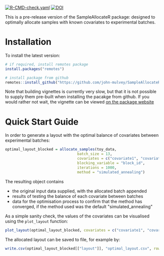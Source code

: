 <!-- badges: start -->
[![R-CMD-check.yaml](https://github.com/john-mulvey/SampleAllocateR/actions/workflows/check-standard.yaml/badge.svg)](https://github.com/john-mulvey/SampleAllocateR/actions/workflows/check-standard.yaml)
[![DOI](https://zenodo.org/badge/862976979.svg)](https://zenodo.org/badge/latestdoi/862976979)
<!-- badges: end -->

This is a pre-release version of the SampleAllocateR package: designed to optimally allocate samples with known covariates to experimental batches.

# Installation
To install the latest version:
```r
# if required, install remotes package
install.packages("remotes")

# install package from github
remotes::install_github("https://github.com/john-mulvey/SampleAllocateR", build_vignettes = TRUE)
```
Note that building vignettes is currently very slow, but that it is not possible to supply them pre-built when installing the pacakge from github. If you would rather not wait, the vignette can be viewed [on the package website](https://john-mulvey.github.io/SampleAllocateR/)

# Quick Start Guide
In order to generate a layout with the optimal balance of covariates between experimental batches:
```r
optimal_layout_blocked = allocate_samples(toy_data, 
                                 batch_size = 13, 
                                 covariates = c("covariate1", "covariate2", "covariate3"),
                                 blocking_variable = "block_id",
                                 iterations = 1000,
                                 method = "simulated_annealing")
```

The resulting object contains 
- the original input data supplied, with the allocated batch appended
- results of testing the balance of each covariate between batches
- data for the optimisation process to confirm that the method has converged, if the method used was the default "simulated_annealing"

As a simple sanity check, the values of the covariates can be visualised using the `plot_layout` function:
```r
plot_layout(optimal_layout_blocked, covariates = c("covariate1", "covariate2", "covariate3"))
```

The allocated layout can be saved to file, for example by:
```r
write.csv(optimal_layout_blocked[["layout"]], "optimal_layout.csv", row.names = FALSE)
```
